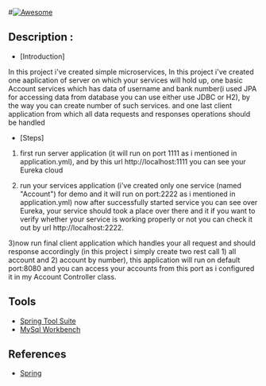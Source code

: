 
#[![Awesome](https://cdn.rawgit.com/sindresorhus/awesome/d7305f38d29fed78fa85652e3a63e154dd8e8829/media/badge.svg)](https://github.com/sindresorhus/awesome)

## Description :

- [Introduction]

In this project i've created simple microservices, In this project i've created one aaplication of server on which your services will hold up, one basic Account services which has data of username and bank number(i used JPA for accessing data from database you can use either use JDBC or H2), by the way you can create number of such services. and one last client application from which all data requests and responses operations should be handled  

- [Steps]

1) first run server application (it will run on port 1111 as i mentioned in application.yml), and by this url http://localhost:1111 you can see your Eureka cloud

2) run your services application (i've created only one service (named "Account") for demo and it will run on port:2222 as i mentioned in application.yml) now after successfully started service you can see over Eureka, your service should took a place over there and it if you want to verify whether your service is working properly or not you can check it out by url http://localhost:2222.

3)now run final client application which handles your all request and should response accordingly (in this project i simply create two rest call 1) all account and 2) account by number), this application will run on default port:8080 and you can access your accounts from this port as i configured it in my Account Controller class.

## Tools

- [Spring Tool Suite](https://spring.io/tools)
- [MySql Workbench](https://www.mysql.com/products/workbench/)

## References

- [Spring](https://spring.io/blog/2015/07/14/microservices-with-spring)

